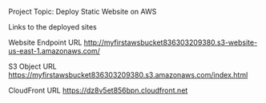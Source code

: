 Project Topic: Deploy Static Website on AWS

Links to the deployed sites 

Website Endpoint URL
http://myfirstawsbucket836303209380.s3-website-us-east-1.amazonaws.com/

S3 Object URL
https://myfirstawsbucket836303209380.s3.amazonaws.com/index.html

CloudFront URL
https://dz8v5et856bpn.cloudfront.net
